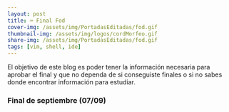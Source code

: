 ```yaml
---
layout: post
title: ⌨️ Final Fod
cover-img: /assets/img/PortadasEditadas/fod.gif
thumbnail-img: /assets/img/logos/cordMorfeo.gif
share-img: /assets/img/PortadasEditadas/fod.gif
tags: [vim, shell, ide]
---
```


El objetivo de este blog es poder tener la información necesaria para aprobar el final y que no dependa de si conseguiste finales o si no sabes donde encontrar información para estudiar.

### Final de septiembre (07/09) 


